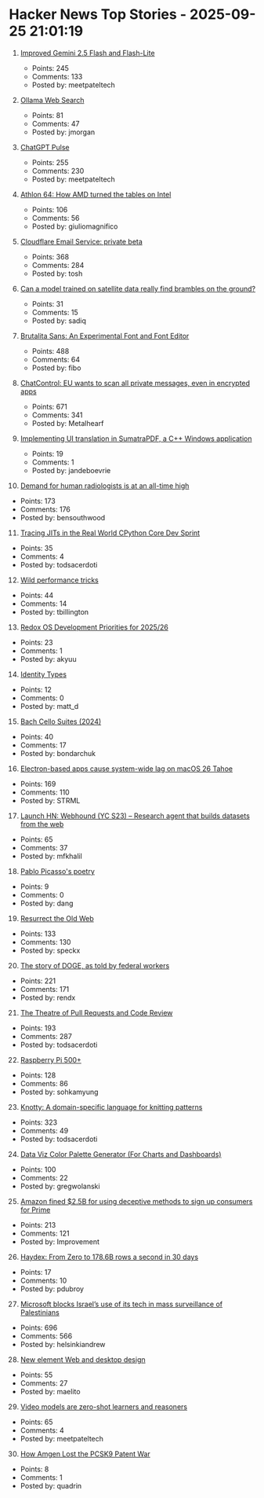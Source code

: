 # Hacker News Top Stories - 2025-09-25 21:01:19

1. [Improved Gemini 2.5 Flash and Flash-Lite](https://developers.googleblog.com/en/continuing-to-bring-you-our-latest-models-with-an-improved-gemini-2-5-flash-and-flash-lite-release/)
   - Points: 245
   - Comments: 133
   - Posted by: meetpateltech

2. [Ollama Web Search](https://ollama.com/blog/web-search)
   - Points: 81
   - Comments: 47
   - Posted by: jmorgan

3. [ChatGPT Pulse](https://openai.com/index/introducing-chatgpt-pulse/)
   - Points: 255
   - Comments: 230
   - Posted by: meetpateltech

4. [Athlon 64: How AMD turned the tables on Intel](https://dfarq.homeip.net/athlon-64-how-amd-turned-the-tables-on-intel/)
   - Points: 106
   - Comments: 56
   - Posted by: giuliomagnifico

5. [Cloudflare Email Service: private beta](https://blog.cloudflare.com/email-service/)
   - Points: 368
   - Comments: 284
   - Posted by: tosh

6. [Can a model trained on satellite data really find brambles on the ground?](https://toao.com/blog/can-we-really-see-brambles-from-space)
   - Points: 31
   - Comments: 15
   - Posted by: sadiq

7. [Brutalita Sans: An Experimental Font and Font Editor](https://brutalita.com/)
   - Points: 488
   - Comments: 64
   - Posted by: fibo

8. [ChatControl: EU wants to scan all private messages, even in encrypted apps](https://metalhearf.fr/posts/chatcontrol-wants-your-private-messages/)
   - Points: 671
   - Comments: 341
   - Posted by: Metalhearf

9. [Implementing UI translation in SumatraPDF, a C++ Windows application](https://blog.kowalczyk.info/a-vn0v/implementing-ui-translation-in-sumatrapdf-a-c-windows-application.html)
   - Points: 19
   - Comments: 1
   - Posted by: jandeboevrie

10. [Demand for human radiologists is at an all-time high](https://www.worksinprogress.news/p/why-ai-isnt-replacing-radiologists)
   - Points: 173
   - Comments: 176
   - Posted by: bensouthwood

11. [Tracing JITs in the Real World CPython Core Dev Sprint](https://antocuni.eu/2025/09/24/tracing-jits-in-the-real-world--cpython-core-dev-sprint/)
   - Points: 35
   - Comments: 4
   - Posted by: todsacerdoti

12. [Wild performance tricks](https://davidlattimore.github.io/posts/2025/09/02/rustforge-wild-performance-tricks.html)
   - Points: 44
   - Comments: 14
   - Posted by: tbillington

13. [Redox OS Development Priorities for 2025/26](https://www.redox-os.org/news/development-priorities-2025-09/)
   - Points: 23
   - Comments: 1
   - Posted by: akyuu

14. [Identity Types](https://bartoszmilewski.com/2025/09/22/identity-types/)
   - Points: 12
   - Comments: 0
   - Posted by: matt_d

15. [Bach Cello Suites (2024)](https://bachcellosuites.co.uk/)
   - Points: 40
   - Comments: 17
   - Posted by: bondarchuk

16. [Electron-based apps cause system-wide lag on macOS 26 Tahoe](https://github.com/electron/electron/issues/48311)
   - Points: 169
   - Comments: 110
   - Posted by: STRML

17. [Launch HN: Webhound (YC S23) – Research agent that builds datasets from the web](undefined)
   - Points: 65
   - Comments: 37
   - Posted by: mfkhalil

18. [Pablo Picasso's poetry](https://news.artnet.com/art-world/art-bites-picasso-poetry-2669332)
   - Points: 9
   - Comments: 0
   - Posted by: dang

19. [Resurrect the Old Web](https://stevedylandev.bearblog.dev/resurrect-the-old-web/)
   - Points: 133
   - Comments: 130
   - Posted by: speckx

20. [The story of DOGE, as told by federal workers](https://www.wired.com/story/oral-history-doge-federal-workers/)
   - Points: 221
   - Comments: 171
   - Posted by: rendx

21. [The Theatre of Pull Requests and Code Review](https://meks.quest/blogs/the-theatre-of-pull-requests-and-code-review)
   - Points: 193
   - Comments: 287
   - Posted by: todsacerdoti

22. [Raspberry Pi 500+](https://www.raspberrypi.com/news/the-ultimate-all-in-one-pc-raspberry-pi-500-plus-on-sale-now-at-200/)
   - Points: 128
   - Comments: 86
   - Posted by: sohkamyung

23. [Knotty: A domain-specific language for knitting patterns](https://t0mpr1c3.github.io/knotty/index.html)
   - Points: 323
   - Comments: 49
   - Posted by: todsacerdoti

24. [Data Viz Color Palette Generator (For Charts and Dashboards)](https://www.learnui.design/tools/data-color-picker.html)
   - Points: 100
   - Comments: 22
   - Posted by: gregwolanski

25. [Amazon fined $2.5B for using deceptive methods to sign up consumers for Prime](https://www.ftc.gov/news-events/news/press-releases/2025/09/ftc-secures-historic-25-billion-settlement-against-amazon)
   - Points: 213
   - Comments: 121
   - Posted by: Improvement

26. [Haydex: From Zero to 178.6B rows a second in 30 days](https://axiom.co/blog/building-haydex)
   - Points: 17
   - Comments: 10
   - Posted by: pdubroy

27. [Microsoft blocks Israel’s use of its tech in mass surveillance of Palestinians](https://www.theguardian.com/world/2025/sep/25/microsoft-blocks-israels-use-of-its-technology-in-mass-surveillance-of-palestinians)
   - Points: 696
   - Comments: 566
   - Posted by: helsinkiandrew

28. [New element Web and desktop design](https://element.io/blog/new-element-web-and-desktop-apps-have-distinct-element-x-vibes/)
   - Points: 55
   - Comments: 27
   - Posted by: maelito

29. [Video models are zero-shot learners and reasoners](https://video-zero-shot.github.io/)
   - Points: 65
   - Comments: 4
   - Posted by: meetpateltech

30. [How Amgen Lost the PCSK9 Patent War](https://www.alexkesin.com/p/how-amgen-lost-the-pcsk9-patent-war)
   - Points: 8
   - Comments: 1
   - Posted by: quadrin

